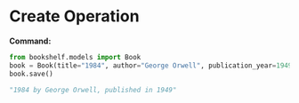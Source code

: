 # Create Operation

**Command:**
```python
from bookshelf.models import Book
book = Book(title="1984", author="George Orwell", publication_year=1949)
book.save()

"1984 by George Orwell, published in 1949"